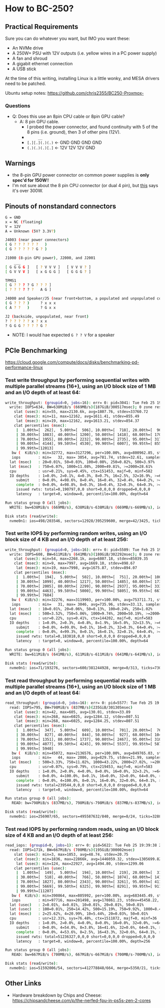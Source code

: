 # How to BC-250?

## Practical Requirements

Sure you can do whatever you want, but IMO you want these:

* An NVMe drive
* A 250W+ PSU with 12V outputs (i.e. yellow wires in a PC power supply)
* A fan and shroud
* A gigabit ethernet connection
* A USB stick

At the time of this writing, installing Linux is a little wonky, and MESA drivers need to be patched.

Ubuntu setup notes: <https://github.com/chris2355/BC250-Proxmox->

### Questions

* Q: Does this use an 8pin CPU cable or 8pin GPU cable?
  * A: 8 pin GPU cable.
    * I probed the power connector, and found continuity with 5 of the 8 pins (i.e. ground), then 3 of other pins (12V).
    * `      __      `
    * `[.][.](.)(.)` <- GND GND GND GND
    * `(.)(.)(.)[.]` <- 12V 12V 12V GND

## Warnings

* the 8-pin GPU power connector on common power supplies is **only spec'd for 150W**!!
* I'm not sure about the 8 pin CPU connector (or dual 4 pin), but [this](https://www.moddiy.com/pages/Power-Supply-Connectors-and-Pinouts.html) says it's over 300W.

## Pinouts of nonstandard connectors

```bash
G = GND
x = NC (floating)
V = 12V
A = Unknown (5V? 3.3V?)

J4003 (near power connectors)
( G ? ? ? ? ? ?   )
( G ? ? ? ? ? G ? )

J1000 (8-pin GPU power), J2000, and J2001
    ___    
[ G G G G ]   [ ? V V V ]   [ V V V ? ]
[ G V V V ]   [ x G G G ]   [ G G G ? ]

TPMS1 
[ G ? ? ? ? G ? ? ? ]
[ ? ? ? ? ? ?   A G ]

J4000 and Speaker/J5 (near front+bottom, a populated and unpopulated connector)
( G ? ? ? )     ? x x x
( A ? ?   )     ? G x x 

J2 (backside, unpopulated, near front)
? ? ? ? ? ? x ? x x
? G G G ? ? ? ? G ?
```

* NOTE: I would hae expected `G ? ? V` for a speaker

## PCIe Benchmarking

<https://cloud.google.com/compute/docs/disks/benchmarking-pd-performance-linux>

### Test write throughput by performing sequential writes with multiple parallel streams (16+), using an I/O block size of 1 MB and an I/O depth of at least 64:

```bash
write_throughput: (groupid=0, jobs=16): err= 0: pid=3041: Tue Feb 25 19:12:49 2025
  write: IOPS=634, BW=638MiB/s (669MB/s)(187GiB/300517msec); 0 zone resets
    slat (usec): min=55, max=2130.6k, avg=1807.76, stdev=33760.72
    clat (msec): min=11, max=12162, avg=1611.41, stdev=855.49
     lat (msec): min=19, max=12162, avg=1613.21, stdev=854.37
    clat percentiles (msec):
     |  1.00th=[  262],  5.00th=[  506], 10.00th=[  718], 20.00th=[  969],
     | 30.00th=[ 1083], 40.00th=[ 1200], 50.00th=[ 1418], 60.00th=[ 1703],
     | 70.00th=[ 1955], 80.00th=[ 2232], 90.00th=[ 2735], 95.00th=[ 3171],
     | 99.00th=[ 4144], 99.50th=[ 4530], 99.90th=[ 6007], 99.95th=[ 8557],
     | 99.99th=[12013]
   bw (  KiB/s): min=32772, max=3127296, per=100.00%, avg=800962.85, stdev=33412.02, samples=7834
   iops        : min=   32, max= 3054, avg=781.74, stdev=32.61, samples=7834
  lat (msec)   : 20=0.01%, 50=0.03%, 100=0.08%, 250=0.82%, 500=3.97%
  lat (msec)   : 750=6.07%, 1000=11.08%, 2000=49.81%, >=2000=28.61%
  cpu          : usr=0.21%, sys=0.45%, ctx=151453, majf=0, minf=582
  IO depths    : 1=0.0%, 2=0.1%, 4=0.3%, 8=0.7%, 16=2.5%, 32=16.9%, >=64=79.5%
     submit    : 0=0.0%, 4=98.6%, 8=0.4%, 16=0.4%, 32=0.4%, 64=0.2%, >=64=0.0%
     complete  : 0=0.0%, 4=98.8%, 8=0.3%, 16=0.4%, 32=0.3%, 64=0.3%, >=64=0.0%
     issued rwts: total=0,190797,0,0 short=0,0,0,0 dropped=0,0,0,0
     latency   : target=0, window=0, percentile=100.00%, depth=64

Run status group 0 (all jobs):
  WRITE: bw=638MiB/s (669MB/s), 638MiB/s-638MiB/s (669MB/s-669MB/s), io=187GiB (201GB), run=300517-300517msec

Disk stats (read/write):
  nvme0n1: ios=498/203546, sectors=12928/395259600, merge=42/3425, ticks=534212/300461381, in_queue=301023972, util=88.44%
```

### Test write IOPS by performing random writes, using an I/O block size of 4 KB and an I/O depth of at least 256:

```bash
write_throughput: (groupid=0, jobs=16): err= 0: pid=5509: Tue Feb 25 19:19:13 2025
  write: IOPS=608, BW=611MiB/s (641MB/s)(180GiB/302292msec); 0 zone resets
    slat (usec): min=54, max=2268.1k, avg=6807.18, stdev=85039.35
    clat (msec): min=9, max=7997, avg=1669.10, stdev=898.67
     lat (msec): min=19, max=7998, avg=1675.87, stdev=894.07
    clat percentiles (msec):
     |  1.00th=[  194],  5.00th=[  502], 10.00th=[  751], 20.00th=[ 1003],
     | 30.00th=[ 1099], 40.00th=[ 1217], 50.00th=[ 1485], 60.00th=[ 1737],
     | 70.00th=[ 2005], 80.00th=[ 2299], 90.00th=[ 2937], 95.00th=[ 3339],
     | 99.00th=[ 4463], 99.50th=[ 5000], 99.90th=[ 5805], 99.95th=[ 6678],
     | 99.99th=[ 7684]
   bw (  KiB/s): min=32276, max=3119903, per=100.00%, avg=753711.71, stdev=33929.01, samples=7991
   iops        : min=   31, max= 3046, avg=735.96, stdev=33.13, samples=7991
  lat (msec)   : 10=0.01%, 20=0.06%, 50=0.13%, 100=0.24%, 250=1.02%
  lat (msec)   : 500=3.52%, 750=5.06%, 1000=9.74%, 2000=50.19%, >=2000=30.58%
  cpu          : usr=0.22%, sys=0.41%, ctx=144202, majf=0, minf=583
  IO depths    : 1=0.0%, 2=0.3%, 4=0.8%, 8=1.9%, 16=5.0%, 32=13.5%, >=64=78.4%
     submit    : 0=0.0%, 4=99.0%, 8=0.1%, 16=0.2%, 32=0.3%, 64=0.4%, >=64=0.0%
     complete  : 0=0.0%, 4=99.3%, 8=0.1%, 16=0.1%, 32=0.1%, 64=0.4%, >=64=0.0%
     issued rwts: total=0,183818,0,0 short=0,0,0,0 dropped=0,0,0,0
     latency   : target=0, window=0, percentile=100.00%, depth=64

Run status group 0 (all jobs):
  WRITE: bw=611MiB/s (641MB/s), 611MiB/s-611MiB/s (641MB/s-641MB/s), io=180GiB (194GB), run=302292-302292msec

Disk stats (read/write):
  nvme0n1: ios=71/193276, sectors=600/381244928, merge=0/313, ticks=73007/291963575, in_queue=292056521, util=89.86%
```

### Test read throughput by performing sequential reads with multiple parallel streams (16+), using an I/O block size of 1 MB and an I/O depth of at least 64:

```bash
read_throughput: (groupid=0, jobs=16): err= 0: pid=5577: Tue Feb 25 19:32:15 2025
  read: IOPS=795, BW=798MiB/s (837MB/s)(235GiB/301305msec)
    slat (usec): min=42, max=605, avg=130.01, stdev=33.89
    clat (msec): min=268, max=6025, avg=1284.12, stdev=807.51
     lat (msec): min=268, max=6025, avg=1284.25, stdev=807.51
    clat percentiles (msec):
     |  1.00th=[  347],  5.00th=[  609], 10.00th=[  701], 20.00th=[  760],
     | 30.00th=[  827], 40.00th=[  844], 50.00th=[  927], 60.00th=[ 1045],
     | 70.00th=[ 1351], 80.00th=[ 1737], 90.00th=[ 2467], 95.00th=[ 3104],
     | 99.00th=[ 4077], 99.50th=[ 4245], 99.90th=[ 5537], 99.95th=[ 5873],
     | 99.99th=[ 5940]
   bw (  KiB/s): min=45072, max=2136576, per=100.00%, avg=849765.03, stdev=22519.21, samples=9144
   iops        : min=   44, max= 2086, avg=829.75, stdev=21.99, samples=9144
  lat (msec)   : 500=3.33%, 750=11.02%, 1000=43.22%, 2000=27.02%, >=2000=15.82%
  cpu          : usr=0.07%, sys=0.79%, ctx=219453, majf=0, minf=583
  IO depths    : 1=0.0%, 2=0.0%, 4=0.0%, 8=0.0%, 16=0.0%, 32=3.2%, >=64=96.8%
     submit    : 0=0.0%, 4=100.0%, 8=0.1%, 16=0.0%, 32=0.0%, 64=0.0%, >=64=0.0%
     complete  : 0=0.0%, 4=100.0%, 8=0.1%, 16=0.0%, 32=0.0%, 64=0.1%, >=64=0.0%
     issued rwts: total=239544,0,0,0 short=0,0,0,0 dropped=0,0,0,0
     latency   : target=0, window=0, percentile=100.00%, depth=64

Run status group 0 (all jobs):
   READ: bw=798MiB/s (837MB/s), 798MiB/s-798MiB/s (837MB/s-837MB/s), io=235GiB (252GB), run=301305-301305msec

Disk stats (read/write):
  nvme0n1: ios=256907/65, sectors=495587632/840, merge=8/24, ticks=328812567/42586, in_queue=328869901, util=88.04%
```

### Test read IOPS by performing random reads, using an I/O block size of 4 KB and an I/O depth of at least 256:

```bash
read_iops: (groupid=0, jobs=1): err= 0: pid=5622: Tue Feb 25 19:39:38 2025
  read: IOPS=171k, BW=667MiB/s (700MB/s)(195GiB/300002msec)
    slat (usec): min=3, max=1053, avg=48.74, stdev=20.75
    clat (nsec): min=1836, max=22866k, avg=1446059.32, stdev=1305699.82
     lat (usec): min=124, max=22927, avg=1494.80, stdev=1299.06
    clat percentiles (usec):
     |  1.00th=[  149],  5.00th=[  194], 10.00th=[  219], 20.00th=[  310],
     | 30.00th=[  510], 40.00th=[  766], 50.00th=[ 1074], 60.00th=[ 1418],
     | 70.00th=[ 1827], 80.00th=[ 2343], 90.00th=[ 3261], 95.00th=[ 4113],
     | 99.00th=[ 5669], 99.50th=[ 6325], 99.90th=[ 8291], 99.95th=[ 9110],
     | 99.99th=[11207]
   bw (  KiB/s): min=390864, max=805992, per=100.00%, avg=683445.49, stdev=181832.96, samples=600
   iops        : min=97716, max=201498, avg=170861.23, stdev=45458.22, samples=600
  lat (usec)   : 2=0.01%, 4=0.01%, 10=0.01%, 20=0.01%, 50=0.01%
  lat (usec)   : 100=0.01%, 250=14.42%, 500=15.19%, 750=9.92%, 1000=8.40%
  lat (msec)   : 2=25.62%, 4=20.99%, 10=5.44%, 20=0.03%, 50=0.01%
  cpu          : usr=12.31%, sys=76.48%, ctx=1511872, majf=0, minf=36
  IO depths    : 1=0.0%, 2=0.0%, 4=0.0%, 8=0.0%, 16=0.0%, 32=0.0%, >=64=100.0%
     submit    : 0=0.0%, 4=54.0%, 8=3.8%, 16=41.6%, 32=0.6%, 64=0.1%, >=64=0.1%
     complete  : 0=0.0%, 4=53.6%, 8=2.5%, 16=43.3%, 32=0.6%, 64=0.1%, >=64=0.1%
     issued rwts: total=51236327,0,0,0 short=0,0,0,0 dropped=0,0,0,0
     latency   : target=0, window=0, percentile=100.00%, depth=256

Run status group 0 (all jobs):
   READ: bw=667MiB/s (700MB/s), 667MiB/s-667MiB/s (700MB/s-700MB/s), io=195GiB (210GB), run=300002-300002msec

Disk stats (read/write):
  nvme0n1: ios=51592006/54, sectors=412778848/664, merge=5350/21, ticks=75346489/39, in_queue=75346548, util=94.40%
```

## Other Links

* Hardware breakdown by Chips and Cheese: <https://chipsandcheese.com/p/the-nerfed-fpu-in-ps5s-zen-2-cores>
